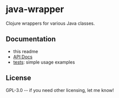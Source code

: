 # java-wrapper

Clojure wrappers for various Java classes.

## Documentation

* this readme
* [API Docs](http://trptr.github.io/java-wrapper/index.html)
* [tests](test/trptr/java_wrapper): simple usage examples

## License

GPL-3.0 -- if you need other licensing, let me know!

